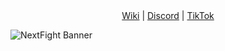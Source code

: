 <div align="center">
  <a href="https://github.com/NextFightNetwork/Wiki/wiki">Wiki</a> |
  <a href="https://discord.gg/ZXvGT8uMD3">Discord</a> |
  <a href="tiktok.com/@nextfight.net">TikTok</a>
</div>  

![NextFight Banner](https://github.com/NextFightNetwork/.github/assets/114857048/b83342e0-107e-4c43-81d3-4648ef48bd8d)
